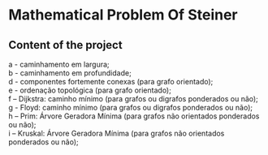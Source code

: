 # Mathematical Problem Of Steiner

## Content of the project
a - caminhamento em largura;<br/>
b - caminhamento em profundidade;<br/>
d - componentes fortemente conexas (para grafo
orientado);<br/>
e - ordenação topológica (para grafo orientado);<br/>
f – Dijkstra: caminho mínimo (para grafos ou digrafos
ponderados ou não);<br/>
g - Floyd: caminho mínimo (para grafos ou digrafos
ponderados ou não);<br/>
h – Prim: Árvore Geradora Mínima (para grafos não
orientados ponderados ou não);<br/>
i – Kruskal: Árvore Geradora Mínima (para grafos não
orientados ponderados ou não);<br/>